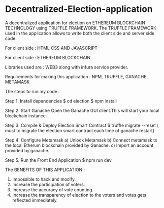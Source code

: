 # Decentralized-Election-application
A decentralized application for election on ETHEREUM BLOCKCHAIN TECHNOLOGY using TRUFFLE FRAMEWORK.
The TRUFFLE FRAMEWORK used in the application allows to write both the client side  and server side code.

For client side :
HTML CSS AND JAVASCRIPT

For client side :
ETHEREUM BLOCKCHAIN 

Libraries used are :
WEB3 along with infura service provider.

Requirements for making this application :
NPM, TRUFFLE, GANACHE, METAMASK  

The steps to run my code : 

Step 1. Install dependencies
$ cd election
$ npm install

Step 2. Start Ganache
Open the Ganache GUI client.This will start your local blockchain instance.

Step 3. Compile & Deploy Election Smart Contract
$ truffle migrate --reset  ( must to  migrate the election smart contract each time of ganache restart)

Step 4. Configure Metamask
a) Unlock Metamask
b) Connect metamask to the local Etherum blockchain provided by Ganache.
c) Import an account provided by ganache.

Step 5. Run the Front End Application
$ npm run dev 

The BENEFITS OF THIS APPLICATION :
1) Impossible to hack and modify.
2) Increase the participation of voters.
3) Increase the accuracy of vote counting.
4) Increase the transparency of election to the voters and votes gets reflected immediately.

